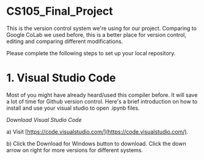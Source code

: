 # CS105_Final_Project

This is the version control system we're using for our project. Comparing to Google CoLab we used before, this is a better place for version control, editing and comparing different modifications.

Please complete the following steps to set up your local repository.

# 1. Visual Studio Code

Most of you might have already heard/used this compiler before. It will save a lot of time for Github version control. Here's a brief introduction on how to install and use your visual studio to open .ipynb files.

*Download Visual Studio Code*

a) Visit [https://code.visualstudio.com/](https://code.visualstudio.com/).

b) Click the Download for Windows button to download. Click the down arrow on right for more versions for different systems.

